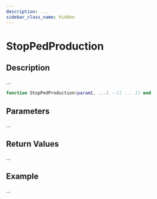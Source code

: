 ```yaml
---
description: ...
sidebar_class_name: hidden
---
```


# StopPedProduction

## Description

...

```lua
function StopPedProduction(param1, ...) --[[ ... ]] end
```

## Parameters

...

## Return Values

...

## Example

...

